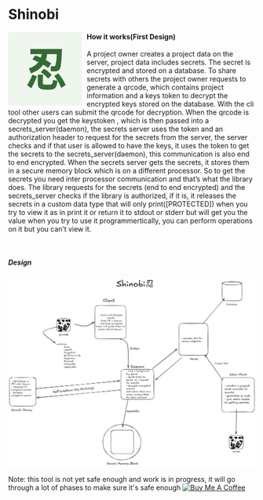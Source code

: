 # Shinobi

  <img src="./忍.png" width="150" align="left" style="margin-right: 10px;" />
<p align="left">
  
#### How it works(First Design)
A project owner creates a project data on the server, project data includes secrets. The secret is encrypted and stored on a database. To share secrets with others the project owner requests to generate a qrcode, which contains project information and a keys token to decrypt the encrypted keys stored on the database. With the cli tool other users can submit the qrcode for decryption. When the qrcode is decrypted you get the keystoken , which is then passed into a secrets_server(daemon), the secrets server uses the token and an authorization header to request for the secrets from the server, the server checks and if that user is allowed to have the keys, it uses the token to get the secrets to the secrets_server(daemon), this communication is also end to end encrypted. When the secrets server gets the secrets, it stores them in a secure memory block which is on a different processor. So to get the secrets you need inter processor communication and that’s what the library does. The library requests for the secrets (end to end encrypted) and the secrets_server checks if the library is authorized, if it is, it releases the secrets in a custom data type that will only print([PROTECTED]) when you try to view it as in print it or return it to stdout or stderr but will get you the value when you try to use it programmertically, you can perform operations on it but you can’t view it.
</p>

<br clear="left" />

##### Design

<p align="center">
  <img src="./shinobi_architecture.png" />
</p>

Note: this tool is not yet safe enough and work is in progress, it will go through a lot of phases to make sure it's safe enough
<a href="https://www.buymeacoffee.com/dompehbright" target="_blank"><img src="https://cdn.buymeacoffee.com/buttons/v2/default-yellow.png" alt="Buy Me A Coffee" style="height: 60px !important;width: 217px !important;" ></a>


